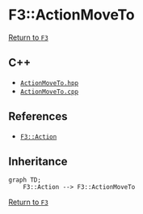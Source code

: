 # F3::ActionMoveTo

[Return to `F3`](/docs/F3.md)

## C++

- [`ActionMoveTo.hpp`](/c++/include/ActionMoveTo.hpp)
- [`ActionMoveTo.cpp`](/c++/source/ActionMoveTo.cpp)

## References

- [`F3::Action`](/docs/F3/Action.md)

## Inheritance

```mermaid
graph TD;
    F3::Action --> F3::ActionMoveTo
```

[Return to `F3`](/docs/F3.md)